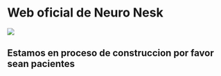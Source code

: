 <!DOCTYPE html>
<html lang="es">
  <head>
    <meta charset="UTF-8" />
    <meta name="viewport" content="width=device-width, initial-scale=1.0" />
    <title>Neuro Nesk</title>
    </head>
  <body>
    <h1>Web oficial de Neuro Nesk</h1>
    <img src="https://avatars.githubusercontent.com/u/207329393?v=4/">
    <h2>Estamos en proceso de construccion por favor sean pacientes</h2>
  </body>
</html>
